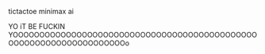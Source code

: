 tictactoe minimax ai


YO iT BE FUCKIN YOOOOOOOOOOOOOOOOOOOOOOOOOOOOOOOOOOOOOOOOOOOOOOOOOOOOOOOOOOOOOOOOOOOOo
